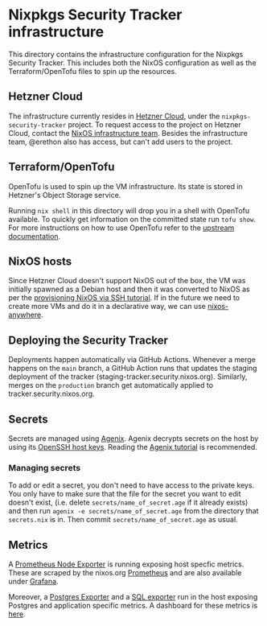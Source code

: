 # Nixpkgs Security Tracker infrastructure

This directory contains the infrastructure configuration for the Nixpkgs Security Tracker.
This includes both the NixOS configuration as well as the Terraform/OpenTofu files to spin up the resources.

## Hetzner Cloud

The infrastructure currently resides in [Hetzner Cloud](https://www.hetzner.com/cloud/), under the `nixpkgs-security-tracker` project.
To request access to the project on Hetzner Cloud, contact the [NixOS infrastructure team](https://nixos.org/community/teams/infrastructure/).
Besides the infrastructure team, @erethon also has access, but can't add users to the project.

## Terraform/OpenTofu

OpenTofu is used to spin up the VM infrastructure.
Its state is stored in Hetzner's Object Storage service.

Running `nix shell` in this directory will drop you in a shell with OpenTofu available.
To quickly get information on the committed state run `tofu show`.
For more instructions on how to use OpenTofu refer to the [upstream documentation](https://opentofu.org/docs/).

## NixOS hosts

Since Hetzner Cloud doesn't support NixOS out of the box, the VM was initially spawned as a Debian host and then it was converted to NixOS as per the [provisioning NixOS via SSH tutorial](https://nix.dev/tutorials/nixos/provisioning-remote-machines).
If in the future we need to create more VMs and do it in a declarative way, we can use [nixos-anywhere](https://github.com/nix-community/nixos-anywhere).

## Deploying the Security Tracker

Deployments happen automatically via GitHub Actions. Whenever a merge happens on the `main` branch, a GitHub Action runs that updates the staging deployment of the tracker (staging-tracker.security.nixos.org).
Similarly, merges on the `production` branch get automatically applied to tracker.security.nixos.org.

## Secrets

Secrets are managed using [Agenix](https://github.com/ryantm/agenix).
Agenix decrypts secrets on the host by using its [OpenSSH host keys](https://github.com/ryantm/agenix#ageidentitypaths).
Reading the [Agenix tutorial](https://github.com/ryantm/agenix#tutorial) is recommended.

### Managing secrets

To add or edit a secret, you don't need to have access to the private keys.
You only have to make sure that the file for the secret you want to edit doesn't exist, (i.e. delete `secrets/name_of_secret.age` if it already exists) and then run `agenix -e secrets/name_of_secret.age` from the directory that `secrets.nix` is in.
Then commit `secrets/name_of_secret.age` as usual.

## Metrics

A [Prometheus Node Exporter](https://github.com/prometheus/node_exporter) is running exposing host specfic metrics. These are scraped by the nixos.org [Prometheus](https://prometheus.nixos.org/graph) and are also available under [Grafana](https://grafana.nixos.org/d/rYdddlPWk/node-exporter-full?orgId=1&from=now-24h&to=now&timezone=browser&var-datasource=default&var-job=node&var-node=tracker.security.nixos.org:9100&var-diskdevices=%5Ba-z%5D%2B%7Cnvme%5B0-9%5D%2Bn%5B0-9%5D%2B%7Cmmcblk%5B0-9%5D%2B&refresh=1m).

Moreover, a [Postgres Exporter](https://github.com/prometheus-community/postgres_exporter) and a [SQL exporter](https://github.com/justwatchcom/sql_exporter) run in the host exposing Postgres and application specific metrics. A dashboard for these metrics is [here](https://grafana.nixos.org/d/beo2uotj65lvkb/nix-security-tracker?orgId=1&from=now-6h&to=now&timezone=browser&var-Instance=tracker.security.nixos.org:9237).
